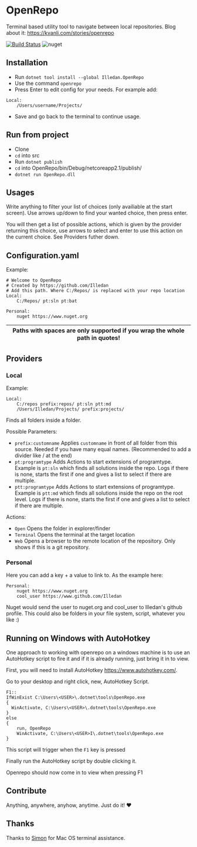 # OpenRepo
Terminal based utility tool to navigate between local repositories.
Blog about it: https://kvanli.com/stories/openrepo


[![Build Status](https://dev.azure.com/ekv0632/OpenRepo/_apis/build/status/Illedan.OpenRepo?branchName=master)](https://dev.azure.com/ekv0632/OpenRepo/_build/latest?definitionId=1&branchName=master) ![nuget](https://img.shields.io/nuget/v/OpenRepo) 

## Installation

- Run `dotnet tool install --global Illedan.OpenRepo`
- Use the command `openrepo`
- Press Enter to edit config for your needs. For example add:
```
Local:
    /Users/username/Projects/
```
- Save and go back to the terminal to continue usage.

## Run from project

- Clone
- `cd` into src
- Run `dotnet publish`
- `cd` into OpenRepo/bin/Debug/netcoreapp2.1/publish/
- `dotnet run OpenRepo.dll`

## Usages

Write anything to filter your list of choices (only availiable at the start screen).
Use arrows up/down to find your wanted choice, then press enter.

You will then get a list of possible actions, which is given by the provider returning this choice, use arrows to select and enter to use this action on the current choice. See Providers futher down.

## Configuration.yaml
Example:
```
# Welcome to OpenRepo
# Created by https://github.com/Illedan 
# Add this path. Where C:/Repos/ is replaced with your repo location
Local:
    C:/Repos/ pt:sln pt:bat

Personal:
    nuget https://www.nuget.org
```

| Paths with spaces are only supported if you wrap the whole path in quotes! |
| --- |


## Providers

### Local

Example:
```
Local:
    C:/repos prefix:repos/ pt:sln ptt:md
    /Users/Illedan/Projects/ prefix:projects/
```

Finds all folders inside a folder.

Possible Parameters:
- `prefix:customname` Applies `customname` in front of all folder from this source. Needed if you have many equal names. (Recommended to add a divider like / at the end)
- `pt:programtype` Adds Actions to start extensions of programtype. Example is `pt:sln` which finds all solutions inside the repo. Logs if there is none, starts the first if one and gives a list to select if there are multiple.
- `ptt:programtype` Adds Actions to start extensions of programtype. Example is `ptt:md` which finds all solutions inside the repo on the root level. Logs if there is none, starts the first if one and gives a list to select if there are multiple.

Actions:
- `Open` Opens the folder in explorer/finder
- `Terminal` Opens the terminal at the target location
- `Web` Opens a browser to the remote location of the repository. Only shows if this is a git repository.

### Personal

Here you can add a key + a value to link to. As the example here:
```
Personal:
    nuget https://www.nuget.org
    cool_user https://www.github.com/Illedan
```
Nuget would send the user to nuget.org and cool_user to Illedan's github profile.
This could also be folders in your file system, script, whatever you like :) 

## Running on Windows with AutoHotkey
One approach to working with openrepo on a windows machine is to use an AutoHotkey script to fire it and if it is already running, just bring it in to view.

First, you will need to install AutoHotkey https://www.autohotkey.com/.

Go to your desktop and right click, new, AutoHotkey Script.

```
F1::
IfWinExist C:\Users\<USER>\.dotnet\tools\OpenRepo.exe
{
  WinActivate, C:\Users\<USER>\.dotnet\tools\OpenRepo.exe
}
else
{
    run, OpenRepo
    WinActivate, C:\Users\<USER>I\.dotnet\tools\OpenRepo.exe
}
```
This script will trigger when the ```F1``` key is pressed

Finally run the AutoHotkey script by double clicking it. 

Openrepo should now come in to view when pressing F1


## Contribute

Anything, anywhere, anyhow, anytime. Just do it! :heart:


## Thanks

Thanks to [Simon](https://github.com/simonkaspersen) for Mac OS terminal assistance.
